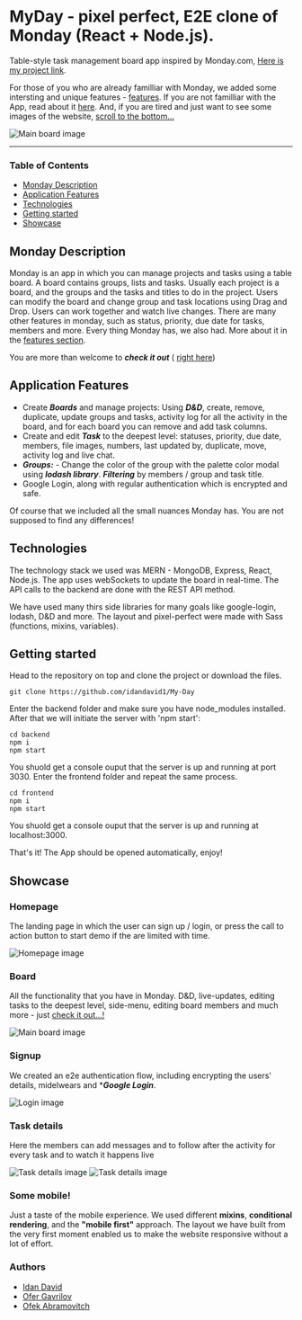 
# MyDay - pixel perfect, E2E clone of Monday (React + Node.js). 

Table-style task management board app inspired by Monday.com, [Here is my project link](https://monday-8oy3.onrender.com/ "MyDay link").

For those of you who are already familliar with Monday, we added some intersting and unique features - [features](#application-features).
If you are not familliar with the App, read about it [here](#monday-description).
And, if you are tired and just want to see some images of the website, [scroll to the bottom...](#showcase)

![Main board image](sprint-4/frontend/src/assets/img/readme/table.png "Board-main-page")

___

### Table of Contents
- [Monday Description](#monday-description)
- [Application Features](#application-features)
- [Technologies](#technologies)
- [Getting started](#getting-started)
- [Showcase](#showcase)

## Monday Description
Monday is an app in which you can manage projects and tasks using a table board. A board contains groups, lists and tasks. Usually each project is a board, and the groups and the tasks and titles to do in the project. Users can modify the board and change group and task locations using Drag and Drop.
Users can work together and watch live changes. 
There are many other features in monday, such as status, priority, due date for tasks, members and more. 
Every thing Monday has, we also had. 
More about it in the [features section](#application-features).

You are more than welcome to ***check it out*** ( [right here](https://monday-8oy3.onrender.com/ "Github pages link"))

## Application Features
- Create ***Boards*** and manage projects: Using ***D&D***, create, remove, duplicate, update groups and tasks, activity log for all the activity in the board, and for each board you can remove and add task columns.
- Create and edit ***Task*** to the deepest level: statuses, priority, due date, members, file images, numbers, last updated by, duplicate, move, activity log and live chat.
- ***Groups:*** - Change the color of the group with the palette color modal using ***lodash library***.
 ***Filtering*** by members / group and task title.
- Google Login, along with regular authentication which is encrypted and safe.

Of course that we included all the small nuances Monday has. You are not supposed to find any differences! 

## Technologies

The technology stack we used was MERN - MongoDB, Express, React, Node.js.
The app uses webSockets to update the board in real-time.
The API calls to the backend are done with the REST API method.

We have used many thirs side libraries for many goals like google-login, lodash, D&D and more.
The layout and pixel-perfect were made with Sass (functions, mixins, variables). 

## Getting started

Head to the repository on top and clone the project or download the files.

```
git clone https://github.com/idandavid1/My-Day

```

Enter the backend folder and make sure you have node_modules installed. After that we will initiate the server with 'npm start':

```
cd backend
npm i 
npm start
```

You shuold get a console ouput that the server is up and running at port 3030.
Enter the frontend folder and repeat the same process.

```
cd frontend
npm i 
npm start
```

You shuold get a console ouput that the server is up and running at localhost:3000.

That's it! The App should be opened automatically, enjoy!

## Showcase

### Homepage
The landing page in which the user can sign up / login, or press the call to action button to start demo if the are limited with time.

![Homepage image](sprint-4/frontend/src/assets/img/readme/home-page.png "Home-page")

### Board
All the functionality that you have in Monday. D&D, live-updates, editing tasks to the deepest level, side-menu, editing board members and much more - just [check it out...!](https://monday-8oy3.onrender.com/ "Skello link")

![Main board image](sprint-4/frontend/src/assets/img/readme/table.png "Board-main-page")

### Signup
We created an e2e authentication flow, including encrypting the users' details, midelwears and ****Google Login***.

![Login image](sprint-4/frontend/src/assets/img/readme/login.png "login-page")

### Task details
Here the members can add messages and to follow after the activity for every task and to watch it happens live

![Task details image](sprint-4/frontend/src/assets/img/readme/activity.png "task-details")
![Task details image](sprint-4/frontend/src/assets/img/readme/chat.png "task-details")

### Some mobile!
Just a taste of the mobile experience. We used different **mixins**, **conditional rendering**, and the **"mobile first"** approach. 
The layout we have built from the very first moment enabled us to make the website responsive without a lot of effort.

### Authors
 - [Idan David](https://github.com/idandavid1)
 - [Ofer Gavrilov](https://github.com/oferGavrilov)
 - [Ofek Abramovitch](https://github.com/ofekAbramovitch)
